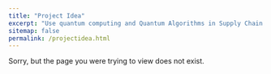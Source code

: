 ```yaml
---
title: "Project Idea"
excerpt: "Use quantum computing and Quantum Algorithms in Supply Chain Optimization Using Big Data Analytics"
sitemap: false
permalink: /projectidea.html
---
```


Sorry, but the page you were trying to view does not exist.
